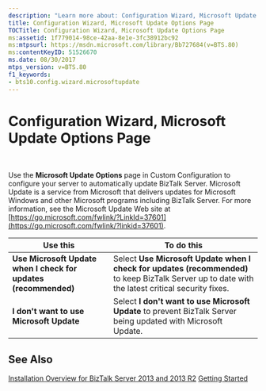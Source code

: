 ```yaml
---
description: "Learn more about: Configuration Wizard, Microsoft Update Options Page"
title: Configuration Wizard, Microsoft Update Options Page
TOCTitle: Configuration Wizard, Microsoft Update Options Page
ms:assetid: 1f779014-98ce-42aa-8e1e-3fc38912bc92
ms:mtpsurl: https://msdn.microsoft.com/library/Bb727684(v=BTS.80)
ms:contentKeyID: 51526670
ms.date: 08/30/2017
mtps_version: v=BTS.80
f1_keywords:
- bts10.config.wizard.microsoftupdate
---
```


# Configuration Wizard, Microsoft Update Options Page

 

Use the **Microsoft Update Options** page in Custom Configuration to configure your server to automatically update BizTalk Server. Microsoft Update is a service from Microsoft that delivers updates for Microsoft Windows and other Microsoft programs including BizTalk Server. For more information, see the Microsoft Update Web site at [https://go.microsoft.com/fwlink/?LinkId=37601](https://go.microsoft.com/fwlink/?linkid=37601).

<table>
<thead>
<tr class="header">
<th>Use this</th>
<th>To do this</th>
</tr>
</thead>
<tbody>
<tr class="odd">
<td><strong>Use Microsoft Update when I check for updates (recommended)</strong></td>
<td>Select <strong>Use Microsoft Update when I check for updates (recommended)</strong> to keep BizTalk Server up to date with the latest critical security fixes.</td>
</tr>
<tr class="even">
<td><strong>I don't want to use Microsoft Update</strong></td>
<td>Select <strong>I don't want to use Microsoft Update</strong> to prevent BizTalk Server being updated with Microsoft Update.</td>
</tr>
</tbody>
</table>


## See Also

[Installation Overview for BizTalk Server 2013 and 2013 R2](https://msdn.microsoft.com/library/jj248688\(v=bts.80\))
[Getting Started](https://msdn.microsoft.com/library/aa560946\(v=bts.80\))

